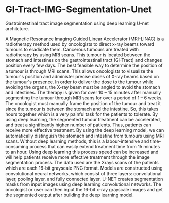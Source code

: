 # GI-Tract-IMG-Segmentation-Unet
Gastrointestinal tract image segmentation using deep learning U-net architcture.

A Magnetic Resonance Imaging Guided Linear Accelerator (MRI-LINAC) is a radiotherapy
method used by oncologists to direct x-ray beams toward tumours to eradicate them. Cancerous
tumours are treated with radiotherapy by using MRI scans. This tumour is located between the
stomach and intestines on the gastrointestinal tract (GI-Tract) and changes position every few
days. The best feasible way to determine the position of a tumour is through MRI scans.
This allows oncologists to visualize the tumour's position and administer precise doses of
X-ray beams based on the tumour's presence. In order to deliver the dose to the tumour while
avoiding the organs, the X-ray beam must be angled to avoid the stomach and intestines.
The therapy is given for over 10 – 15 minutes after manually segmenting the tumour through
MRI scans for over a period of 1 – 6 weeks.
The oncologist must manually frame the position of the tumour and treat it since the tumour is
between the stomach and the intestine. So, this takes hours together which is a very painful task
for the patients to tolerate. By using deep learning, the segmented tumour treatment can be
accelerated, and treat a significantly higher number of patients.
Thus, patients can receive more effective treatment. By using the deep learning model, we can
automatically distinguish the stomach and intestine from tumours using MRI scans. Without
deep learning methods, this is a labour-intensive and time-consuming process that can easily
extend treatment time from 15 minutes to an hour. Using deep learning this process speed can
be increased and will help patients receive more effective treatment through the image
segmentation process.
The data used are the Xrays scans of the patients which are each 16-bit grayscale PNG format.
Models are constructed using convolutional neural networks, which consist of three layers:
convolutional layer, pooling layer, and fully connected layer. U-NET creates segmentation
masks from input images using deep learning convolutional networks. The oncologist or user
can then input the 16-bit x-ray grayscale images and get the segmented output after building
the deep learning model.

